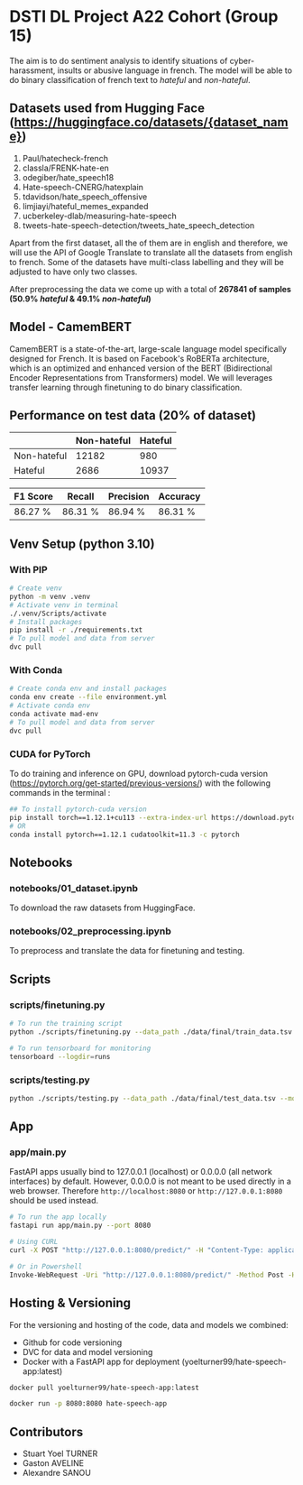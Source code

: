 # DSTI DL Project A22 Cohort (Group 15)

The aim is to do sentiment analysis to identify situations of cyber-harassment, insults or abusive language in french. The model will be able to do binary classification of french text to *hateful* and *non-hateful*.

## Datasets used from Hugging Face (<https://huggingface.co/datasets/{dataset_name}>)

1) Paul/hatecheck-french
2) classla/FRENK-hate-en
3) odegiber/hate_speech18
4) Hate-speech-CNERG/hatexplain
5) tdavidson/hate_speech_offensive
6) limjiayi/hateful_memes_expanded
7) ucberkeley-dlab/measuring-hate-speech
8) tweets-hate-speech-detection/tweets_hate_speech_detection

Apart from the first dataset, all the of them are in english and therefore, we will use the API of Google Translate to translate all the datasets from english to french. Some of the datasets have multi-class labelling and they will be adjusted to have only two classes.

After preprocessing the data we come up with a total of **267841 of samples (50.9% *hateful* & 49.1% *non-hateful*)**

## Model - CamemBERT

CamemBERT is a state-of-the-art, large-scale language model specifically designed for French. It is based on Facebook's RoBERTa architecture, which is an optimized and enhanced version of the BERT (Bidirectional Encoder Representations from Transformers) model. We will leverages transfer learning through finetuning to do binary classification.

## Performance on test data (20% of dataset)

|              | Non-hateful | Hateful    |
|--------------|-------------|------------|
| Non-hateful  | 12182       | 980        |
| Hateful      | 2686        | 10937      |

|   F1 Score   |   Recall    | Precision  | Accuracy |
|--------------|-------------|------------|----------|
|    86.27 %   |   86.31 %   |  86.94 %   | 86.31 %  |

## Venv Setup (python 3.10)

### With PIP

```bash
# Create venv
python -m venv .venv
# Activate venv in terminal
./.venv/Scripts/activate
# Install packages 
pip install -r ./requirements.txt
# To pull model and data from server
dvc pull
```

### With Conda

```bash
# Create conda env and install packages
conda env create --file environment.yml
# Activate conda env
conda activate mad-env
# To pull model and data from server
dvc pull
```

### CUDA for PyTorch

To do training and inference on GPU, download pytorch-cuda version (<https://pytorch.org/get-started/previous-versions/>) with the following commands in the terminal :

```bash
## To install pytorch-cuda version
pip install torch==1.12.1+cu113 --extra-index-url https://download.pytorch.org/whl/cu113
# OR
conda install pytorch==1.12.1 cudatoolkit=11.3 -c pytorch
```

## Notebooks

### notebooks/01_dataset.ipynb

To download the raw datasets from HuggingFace.

### notebooks/02_preprocessing.ipynb

To preprocess and translate the data for finetuning and testing.

## Scripts

### scripts/finetuning.py

```bash
# To run the training script
python ./scripts/finetuning.py --data_path ./data/final/train_data.tsv --model_name camembert_mad_v0

# To run tensorboard for monitoring
tensorboard --logdir=runs
```

### scripts/testing.py

```bash
python ./scripts/testing.py --data_path ./data/final/test_data.tsv --model_dir ./models/camembert_mad_v1
```

## App

### app/main.py

FastAPI apps usually bind to 127.0.0.1 (localhost) or 0.0.0.0 (all network interfaces) by default. However, 0.0.0.0 is not meant to be used directly in a web browser. Therefore `http://localhost:8080` or `http://127.0.0.1:8080` should be used instead.

```bash
# To run the app locally
fastapi run app/main.py --port 8080
```

```bash
# Using CURL
curl -X POST "http://127.0.0.1:8080/predict/" -H "Content-Type: application/json" -d '{"text": "Your sample text here"}'

# Or in Powershell
Invoke-WebRequest -Uri "http://127.0.0.1:8080/predict/" -Method Post -Headers @{"Content-Type" = "application/json"} -Body '{"text": "Your sample text here"}'
```

## Hosting & Versioning

For the versioning and hosting of the code, data and models we combined:

- Github for code versioning
- DVC for data and model versioning
- Docker with a FastAPI app for deployment (yoelturner99/hate-speech-app:latest)

```bash
docker pull yoelturner99/hate-speech-app:latest

docker run -p 8080:8080 hate-speech-app
```

## Contributors

- Stuart Yoel TURNER
- Gaston AVELINE
- Alexandre SANOU
